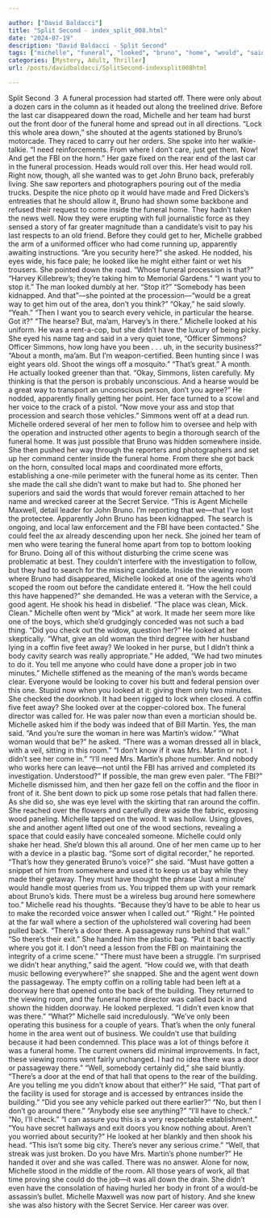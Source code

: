 ```yaml
---

author: ["David Baldacci"]
title: "Split Second - index_split_008.html"
date: "2024-07-19"
description: "David Baldacci - Split Second"
tags: ["michelle", "funeral", "looked", "bruno", "home", "would", "said", "agent", "could", "back", "search", "door", "get", "fbi", "head", "inside", "went", "room", "one", "coffin", "martin", "procession", "made", "man", "simmons"]
categories: [Mystery, Adult, Thriller]
url: /posts/davidbaldacci/SplitSecond-indexsplit008html

---
```



Split Second
			 3 
A funeral procession had started off. There were only about a dozen cars in the column as it headed out along the treelined drive. Before the last car disappeared down the road, Michelle and her team had burst out the front door of the funeral home and spread out in all directions.
“Lock this whole area down,” she shouted at the agents stationed by Bruno’s motorcade. They raced to carry out her orders. She spoke into her walkie-talkie. “I need reinforcements. From where I don’t care, just get them. Now! And get the FBI on the horn.” Her gaze fixed on the rear end of the last car in the funeral procession. Heads would roll over this. Her head would roll. Right now, though, all she wanted was to get John Bruno back, preferably living.
She saw reporters and photographers pouring out of the media trucks. Despite the nice photo op it would have made and Fred Dickers’s entreaties that he should allow it, Bruno had shown some backbone and refused their request to come inside the funeral home. They hadn’t taken the news well. Now they were erupting with full journalistic force as they sensed a story of far greater magnitude than a candidate’s visit to pay his last respects to an old friend.
Before they could get to her, Michelle grabbed the arm of a uniformed officer who had come running up, apparently awaiting instructions.
“Are you security here?” she asked.
He nodded, his eyes wide, his face pale; he looked like he might either faint or wet his trousers.
She pointed down the road. “Whose funeral procession is that?”
“Harvey Killebrew’s; they’re taking him to Memorial Gardens.”
“I want you to stop it.”
The man looked dumbly at her. “Stop it?”
“Somebody has been kidnapped. And that”—she pointed at the procession—“would be a great way to get him out of the area, don’t you think?”
“Okay,” he said slowly. “Yeah.”
“Then I want you to search every vehicle, in particular the hearse. Got it?”
“The hearse? But, ma’am, Harvey’s in there.”
Michelle looked at his uniform. He was a rent-a-cop, but she didn’t have the luxury of being picky. She eyed his name tag and said in a very quiet tone, “Officer Simmons? Officer Simmons, how long have you been . . . uh, in the security business?”
“About a month, ma’am. But I’m weapon-certified. Been hunting since I was eight years old. Shoot the wings off a mosquito.”
“That’s great.” A month. He actually looked greener than that. “Okay, Simmons, listen carefully. My thinking is that the person is probably unconscious. And a hearse would be a great way to transport an unconscious person, don’t you agree?” He nodded, apparently finally getting her point. Her face turned to a scowl and her voice to the crack of a pistol. “Now move your ass and stop that procession and search those vehicles.”
Simmons went off at a dead run. Michelle ordered several of her men to follow him to oversee and help with the operation and instructed other agents to begin a thorough search of the funeral home. It was just possible that Bruno was hidden somewhere inside. She then pushed her way through the reporters and photographers and set up her command center inside the funeral home. From there she got back on the horn, consulted local maps and coordinated more efforts, establishing a one-mile perimeter with the funeral home as its center. Then she made the call she didn’t want to make but had to. She phoned her superiors and said the words that would forever remain attached to her name and wrecked career at the Secret Service.
“This is Agent Michelle Maxwell, detail leader for John Bruno. I’m reporting that we—that I’ve lost the protectee. Apparently John Bruno has been kidnapped. The search is ongoing, and local law enforcement and the FBI have been contacted.” She could feel the ax already descending upon her neck.
She joined her team of men who were tearing the funeral home apart from top to bottom looking for Bruno. Doing all of this without disturbing the crime scene was problematic at best. They couldn’t interfere with the investigation to follow, but they had to search for the missing candidate.
Inside the viewing room where Bruno had disappeared, Michelle looked at one of the agents who’d scoped the room out before the candidate entered it. “How the hell could this have happened?” she demanded.
He was a veteran with the Service, a good agent. He shook his head in disbelief. “The place was clean, Mick. Clean.”
Michelle often went by “Mick” at work. It made her seem more like one of the boys, which she’d grudgingly conceded was not such a bad thing.
“Did you check out the widow, question her?”
He looked at her skeptically. “What, give an old woman the third degree with her husband lying in a coffin five feet away? We looked in her purse, but I didn’t think a body cavity search was really appropriate.” He added, “We had two minutes to do it. You tell me anyone who could have done a proper job in two minutes.”
Michelle stiffened as the meaning of the man’s words became clear. Everyone would be looking to cover his butt and federal pension over this one. Stupid now when you looked at it: giving them only two minutes. She checked the doorknob. It had been rigged to lock when closed.
A coffin five feet away? She looked over at the copper-colored box. The funeral director was called for. He was paler now than even a mortician should be. Michelle asked him if the body was indeed that of Bill Martin. Yes, the man said.
“And you’re sure the woman in here was Martin’s widow.”
“What woman would that be?” he asked.
“There was a woman dressed all in black, with a veil, sitting in this room.”
“I don’t know if it was Mrs. Martin or not. I didn’t see her come in.”
“I’ll need Mrs. Martin’s phone number. And nobody who works here can leave—not until the FBI has arrived and completed its investigation. Understood?”
If possible, the man grew even paler. “The FBI?”
Michelle dismissed him, and then her gaze fell on the coffin and the floor in front of it. She bent down to pick up some rose petals that had fallen there. As she did so, she was eye level with the skirting that ran around the coffin. She reached over the flowers and carefully drew aside the fabric, exposing wood paneling. Michelle tapped on the wood. It was hollow. Using gloves, she and another agent lifted out one of the wood sections, revealing a space that could easily have concealed someone. Michelle could only shake her head. She’d blown this all around.
One of her men came up to her with a device in a plastic bag. “Some sort of digital recorder,” he reported.
“That’s how they generated Bruno’s voice?” she said.
“Must have gotten a snippet of him from somewhere and used it to keep us at bay while they made their getaway. They must have thought the phrase ‘Just a minute’ would handle most queries from us. You tripped them up with your remark about Bruno’s kids. There must be a wireless bug around here somewhere too.”
Michelle read his thoughts. “Because they’d have to be able to hear us to make the recorded voice answer when I called out.”
“Right.” He pointed at the far wall where a section of the upholstered wall covering had been pulled back. “There’s a door there. A passageway runs behind that wall.”
“So there’s their exit.” She handed him the plastic bag. “Put it back exactly where you got it. I don’t need a lesson from the FBI on maintaining the integrity of a crime scene.”
“There must have been a struggle. I’m surprised we didn’t hear anything,” said the agent.
“How could we, with that death music bellowing everywhere?” she snapped.
She and the agent went down the passageway. The empty coffin on a rolling table had been left at a doorway here that opened onto the back of the building. They returned to the viewing room, and the funeral home director was called back in and shown the hidden doorway.
He looked perplexed. “I didn’t even know that was there.”
“What?” Michelle said incredulously.
“We’ve only been operating this business for a couple of years. That’s when the only funeral home in the area went out of business. We couldn’t use that building because it had been condemned. This place was a lot of things before it was a funeral home. The current owners did minimal improvements. In fact, these viewing rooms went fairly unchanged. I had no idea there was a door or passageway there.”
“Well, somebody certainly did,” she said bluntly. “There’s a door at the end of that hall that opens to the rear of the building. Are you telling me you didn’t know about that either?”
He said, “That part of the facility is used for storage and is accessed by entrances inside the building.”
“Did you see any vehicle parked out there earlier?”
“No, but then I don’t go around there.”
“Anybody else see anything?”
“I’ll have to check.”
“No, I’ll check.”
“I can assure you this is a very respectable establishment.”
“You have secret hallways and exit doors you know nothing about. Aren’t you worried about security?”
He looked at her blankly and then shook his head. “This isn’t some big city. There’s never any serious crime.”
“Well, that streak was just broken. Do you have Mrs. Martin’s phone number?”
He handed it over and she was called. There was no answer.
Alone for now, Michelle stood in the middle of the room. All those years of work, all that time proving she could do the job—it was all down the drain. She didn’t even have the consolation of having hurled her body in front of a would-be assassin’s bullet. Michelle Maxwell was now part of history. And she knew she was also history with the Secret Service. Her career was over.
